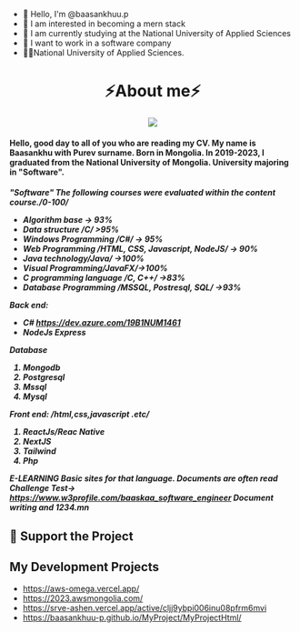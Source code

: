 - 👋 Hello, I'm @baasankhuu.p
- 👀 I am interested in becoming a mern stack
- 🌱 I am currently studying at the National University of Applied Sciences
- 💞️ I want to work in a software company
- 🧑‍🎓National University of Applied Sciences.

<h1 align="center">⚡About me⚡</h1>
<p align="center">
  <a href="https://skillicons.dev">
    <img src="https://skillicons.dev/icons?i=azure,react,nextjs,html,tailwind,nodejs,javascript,typescript,expressjs,github,vercel,mongodb,postgresql,postman,cpp,cs,php" />
  </a>
</p>
<h4>  Hello, good day to all of you who are reading my CV. My name is Baasankhu with Purev surname. Born in Mongolia. In 2019-2023, I graduated from the National University  of Mongolia. University majoring in "Software".
</h4>
<h5>
"Software"
The following courses were evaluated within the content course./0-100/
  <ul>
    <li>Algorithm base -> 93%</li>
    <li>Data structure /C/ >95%</li>
    <li>Windows Programming /C#/ -> 95%</li>
    <li>Web Programming /HTML, CSS, Javascript, NodeJS/ -> 90%</li>
    <li>Java technology/Java/ ->100%</li>
    <li>Visual Programming/JavaFX/->100%</li>
    <li>C programming language /C, C++/ ->83%</li>
    <li>Database Programming /MSSQL, Postresql, SQL/ ->93%</li>
  </ul>

Back end:
  - C# https://dev.azure.com/19B1NUM1461
  - NodeJs Express

Database
<ol>
  <li>Mongodb</li>
  <li>Postgresql</li>
  <li>Mssql</li>
  <li>Mysql</li>
</ol>

Front end: /html,css,javascript .etc/
<ol>
  <li>ReactJs/Reac Native</li>
  <li>NextJS</li>
  <li>Tailwind</li>
  <li>Php</li>
</ol>

E-LEARNING
  Basic sites for that language. Documents are often read
  Challenge Test-> https://www.w3profile.com/baaskaa_software_engineer
  Document writing and 1234.mn
</h5>
  
## 💖 Support the Project

<!-- Thank you so much already for using my projects! If you want to go a step further and support my open source work, buy me a coffee:

<a href='https://ko-fi.com/Q5Q860KQ2' target='_blank'><img height='36' style='border:0px;height:36px;' src='https://cdn.ko-fi.com/cdn/kofi1.png?v=3' border='0' alt='Buy Me a Coffee at ko-fi.com' /></a>

To support the project directly, feel free to open issues for icon suggestions, or contribute with a pull request! -->
## My Development Projects

- https://aws-omega.vercel.app/
- https://2023.awsmongolia.com/
- https://srve-ashen.vercel.app/active/cljj9ybpi006inu08pfrm6mvi
- https://baasankhuu-p.github.io/MyProject/MyProjectHtml/

